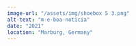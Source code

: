 ```yaml
---
image-url: "/assets/img/shoebox 5 3.png"
alt-text: "m-e-boa-noticia"
date: "2021"
location: "Marburg, Germany"
---
```


